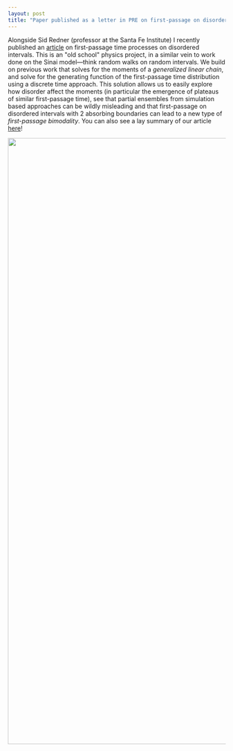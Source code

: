 ```yaml
---
layout: post
title: "Paper published as a letter in PRE on first-passage on disordered intervals"
---
```


Alongside Sid Redner (professor at the Santa Fe Institute) I recently published an [article](https://journals.aps.org/pre/abstract/10.1103/PhysRevE.109.L032102) on first-passage time processes on disordered intervals. This is an "old school" physics project, in a similar vein to work done on the Sinai model—think random walks on random intervals. We build on previous work that solves for the moments of a *generalized linear chain*, and solve for the generating function of the first-passage time distribution using a discrete time approach. This solution allows us to easily explore how disorder affect the moments (in particular the emergence of plateaus of similar first-passage time), see that partial ensembles from simulation based approaches can be wildly misleading and that first-passage on disordered intervals with 2 absorbing boundaries can lead to a new type of *first-passage bimodality*. You can also see a lay summary of our article [here](https://phys.org/news/2024-03-paper-mathematical-approach-random-walker.html)!

<div style="text-align: center;">
  <img src="https://jamesholehouse.github.io/_posts/fp-do-pic.png" alt="fp-do-pic" title="" width="1270" height="1400">
</div>
